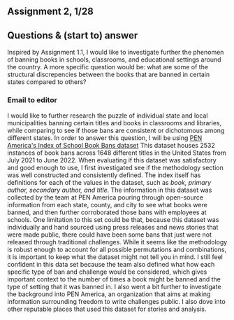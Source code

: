 ## Assignment 2, 1/28
## Questions & (start to) answer

Inspired by Assignment 1.1, I would like to investigate further the phenomen of banning books in schools, classrooms, and educational settings around the country.
A more specific question would be: what are some of the structural discrepencies between the books that are banned in certain states compared to others? 

### Email to editor
I would like to further research the puzzle of individual state and local municipalities banning certain titles and books in classrooms and libraries, while comparing to see if those bans are consistent or dichotomous among different states.
In order to answer this question, I will be using [PEN America's Index of School Book Bans dataset](https://pen.org/report/banned-usa-growing-movement-to-censor-books-in-schools/#:~:text=Banned%20Book%20Data%20Snapshot,affecting%201%2C648%20unique%20book%20titles.)
This dataset houses 2532 instances of book bans across 1648 different titles in the United States from July 2021 to June 2022. 
When evaluating if this dataset was satisfactory and good enough to use, I first investigated see if the methodology section was well constructed and consistently defined. The index itself has definitions for each of the values in the dataset, such as *book, primary author, secondary author, and title*.
The information in this dataset was collected by the team at PEN America pouring through open-source information from each state, county, and city to see what books were banned, and then further corroborated those bans with employees at schools. One limitation to this set could be that, because this dataset was individually and hand sourced using press releases and news stories that were made public, there could have been some bans that just were not released through traditional challenges. While it seems like the methodology is robust enough to account for all possible permutations and combinations, it is important to keep what the dataset might not tell you in mind.
I still feel confident in this data set because the team also defined what how each specific type of ban and challenge would be considered, which gives important context to the number of times a book might be banned and the type of setting that it was banned in. 
I also went a bit further to investigate the background into PEN America, an organization that aims at making information surrounding freedom to write challenges public. I also dove into other reputable places that used this dataset for stories and analysis.
